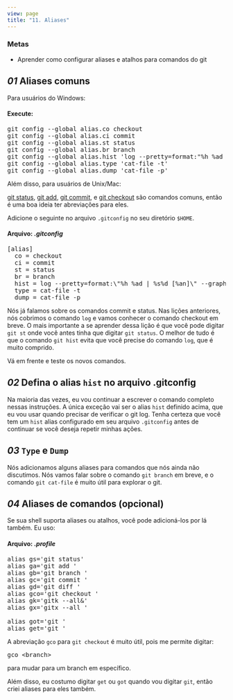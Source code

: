 ```yaml
---
view: page
title: "11. Aliases"
---
```


<h3>Metas</h3>

<ul><li>Aprender como configurar aliases e atalhos para comandos do git</li></ul>

<h2><em>01</em> Aliases comuns</h2>

<p>Para usu&aacute;rios do Windows:</p>

<h4 class="h4-pre">Execute:</h4>

<pre class="instructions">git config --global alias.co checkout
git config --global alias.ci commit
git config --global alias.st status
git config --global alias.br branch
git config --global alias.hist 'log --pretty=format:"%h %ad | %s%d [%an]" --graph --date=short'
git config --global alias.type 'cat-file -t'
git config --global alias.dump 'cat-file -p'</pre>

<p>Al&eacute;m disso, para usu&aacute;rios de Unix/Mac:</p>

<p><ins>git status</ins>, <ins>git add</ins>, <ins>git commit</ins>, e <ins>git checkout</ins> s&atilde;o comandos comuns, ent&atilde;o &eacute; uma boa ideia ter abrevia&ccedil;&otilde;es para eles.</p>

<p>Adicione o seguinte no arquivo <code>.gitconfig</code> no seu diret&oacute;rio <code>$<span class="caps">HOME</span></code>.</p>

<h4 class="h4-pre">Arquivo: <em>.gitconfig</em></h4>

<pre class="file">[alias]
  co = checkout
  ci = commit
  st = status
  br = branch
  hist = log --pretty=format:\"%h %ad | %s%d [%an]\" --graph --date=short
  type = cat-file -t
  dump = cat-file -p</pre>

<p>N&oacute;s j&aacute; falamos sobre os comandos commit e status. Nas li&ccedil;&otilde;es anteriores, n&oacute;s cobrimos o comando <code>log</code> e vamos conhecer o comando checkout em breve. O mais importante a se aprender dessa li&ccedil;&atilde;o &eacute; que voc&ecirc; pode digitar <code>git st</code> onde voc&ecirc; antes tinha que digitar <code>git status</code>. O melhor de tudo &eacute; que o comando <code>git hist</code> evita que voc&ecirc; precise do comando <code>log</code>, que &eacute; muito comprido.</p>

<p>V&aacute; em frente e teste os novos comandos.</p>

<h2><em>02</em> Defina o alias <code>hist</code> no arquivo .gitconfig</h2>

<p>Na maioria das vezes, eu vou continuar a escrever o comando completo nessas instru&ccedil;&otilde;es. A &uacute;nica exce&ccedil;&atilde;o vai ser o alias <code>hist</code> definido acima, que eu vou usar quando precisar de verificar o git log. Tenha certeza que voc&ecirc; tem um <code>hist</code> alias configurado em seu arquivo <code>.gitconfig</code> antes de continuar se voc&ecirc; deseja repetir minhas a&ccedil;&otilde;es.</p>

<h2><em>03</em> <code>Type</code> e <code>Dump</code></h2>

<p>N&oacute;s adicionamos alguns aliases para comandos que n&oacute;s ainda n&atilde;o discutimos. N&oacute;s vamos falar sobre o comando <code>git branch</code> em breve, e o comando <code>git cat-file</code> &eacute; muito &uacute;til para explorar o git.</p>

<h2><em>04</em> Aliases de comandos (opcional)</h2>

<p>Se sua shell suporta aliases ou atalhos, voc&ecirc; pode adicion&aacute;-los por l&aacute; tamb&eacute;m. Eu uso:</p>

<h4 class="h4-pre">Arquivo: <em style="text-transform: none">.profile</em></h4>

<pre class="file">alias gs='git status'
alias ga='git add '
alias gb='git branch '
alias gc='git commit '
alias gd='git diff '
alias gco='git checkout '
alias gk='gitk --all&amp;'
alias gx='gitx --all '

alias got='git '
alias get='git '</pre>

<p>A abrevia&ccedil;&atilde;o <code>gco</code> para <code>git checkout</code> &eacute; muito &uacute;til, pois me permite digitar:</p>

<pre class="instructions">gco &lt;branch&gt;</pre>

<p>para mudar para um branch em espec&iacute;fico.</p>

<p>Al&eacute;m disso, eu costumo digitar <code>get</code> ou <code>got</code> quando vou digitar <code>git</code>, ent&atilde;o criei aliases para eles tamb&eacute;m.</p>
